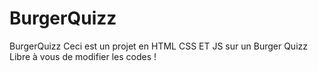 # BurgerQuizz
BurgerQuizz 
Ceci est un projet en HTML CSS ET JS sur un Burger Quizz 
Libre à vous de modifier les codes !
